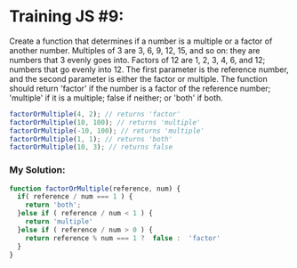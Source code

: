 # Training JS #9:

Create a function that determines if a number is a multiple or a factor of another number.
Multiples of 3 are 3, 6, 9, 12, 15, and so on: they are numbers that 3 evenly goes into. Factors of 12 are 1, 2, 3, 4, 6, and 12; numbers that go evenly into 12.
The first parameter is the reference number, and the second parameter is either the factor or multiple.
The function should return 'factor' if the number is a factor of the reference number; 'multiple' if it is a multiple; false if neither; or 'both' if both.

```js
factorOrMultiple(4, 2); // returns 'factor'
factorOrMultiple(10, 100); // returns 'multiple'
factorOrMultiple(-10, 100); // returns 'multiple'
factorOrMultiple(1, 1); // returns 'both'
factorOrMultiple(10, 3); // returns false
```

### My Solution:
```js
function factorOrMultiple(reference, num) {
  if( reference / num === 1 ) {
    return 'both';
  }else if ( reference / num < 1 ) {
    return 'multiple'
  }else if ( reference / num > 0 ) {
    return reference % num === 1 ?  false :  'factor' 
  }
}
```